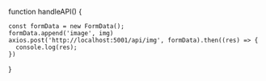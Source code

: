   function handleAPI() {

    const formData = new FormData();
    formData.append('image', img)
    axios.post('http://localhost:5001/api/img', formData).then((res) => {
      console.log(res);
    })
  }